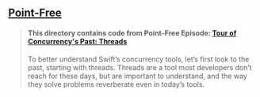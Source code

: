 ## [Point-Free](https://www.pointfree.co)

> #### This directory contains code from Point-Free Episode: [Tour of Concurrency's Past: Threads](https://www.pointfree.co/episodes/ep190-concurrency-s-past-threads)
>
> To better understand Swift’s concurrency tools, let’s first look to the past, starting with threads. Threads are a tool most developers don’t reach for these days, but are important to understand, and the way they solve problems reverberate even in today’s tools.
